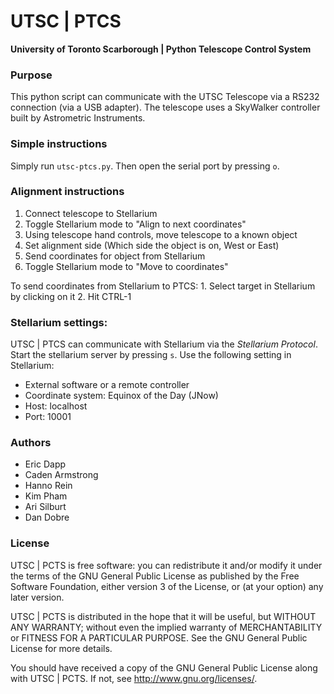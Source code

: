 # UTSC | PTCS
**University of Toronto Scarborough | Python Telescope Control System**

### Purpose
This python script can communicate with the UTSC Telescope via a RS232 connection (via a USB adapter). The telescope uses a SkyWalker controller built by Astrometric Instruments.

### Simple instructions
Simply run `utsc-ptcs.py`. Then open the serial port by pressing `o`. 

### Alignment instructions
1. Connect telescope to Stellarium
2. Toggle Stellarium mode to "Align to next coordinates"
3. Using telescope hand controls, move telescope to a known object
4. Set alignment side (Which side the object is on, West or East)
5. Send coordinates for object from Stellarium
6. Toggle Stellarium mode to "Move to coordinates"

To send coordinates from Stellarium to PTCS:
	1. Select target in Stellarium by clicking on it
	2. Hit CTRL-1

### Stellarium settings:
UTSC | PTCS can communicate with Stellarium via the *Stellarium Protocol*.
Start the stellarium server by pressing `s`. 
Use the following setting in Stellarium:
  - External software or a remote controller
  - Coordinate system: Equinox of the Day (JNow)
  - Host: localhost
  - Port: 10001


### Authors
- Eric Dapp
- Caden Armstrong
- Hanno Rein
- Kim Pham
- Ari Silburt
- Dan Dobre 

### License
UTSC | PCTS is free software: you can redistribute it and/or modify
it under the terms of the GNU General Public License as published by
the Free Software Foundation, either version 3 of the License, or
(at your option) any later version.

UTSC | PCTS is distributed in the hope that it will be useful,
but WITHOUT ANY WARRANTY; without even the implied warranty of
MERCHANTABILITY or FITNESS FOR A PARTICULAR PURPOSE.  See the
GNU General Public License for more details.

You should have received a copy of the GNU General Public License
along with UTSC | PCTS.  If not, see <http://www.gnu.org/licenses/>.

